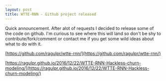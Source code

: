 ```yaml
---
layout: post
title: WTTE-RNN - Github project released
---
```

Quick announcement. After alot of requests I decided to release some of the code on github. I'm curious to see where this will land so don't be shy to contribute/fork/comment or contact me if you get some wild ideas about what to do with it.

[https://github.com/ragulpr/wtte-rnn/](https://github.com/ragulpr/wtte-rnn/)

[https://ragulpr.github.io/2016/12/22/WTTE-RNN-Hackless-churn-modeling/](https://ragulpr.github.io/2016/12/22/WTTE-RNN-Hackless-churn-modeling/)